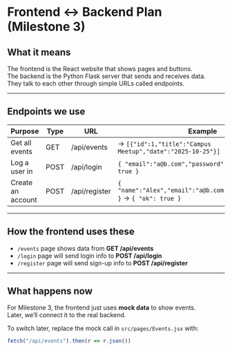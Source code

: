 # Frontend ↔ Backend Plan (Milestone 3)

## What it means
The frontend is the React website that shows pages and buttons.  
The backend is the Python Flask server that sends and receives data.  
They talk to each other through simple URLs called endpoints.

---

## Endpoints we use

| Purpose | Type | URL | Example |
|----------|------|-----|---------|
| Get all events | GET | /api/events | → `[{"id":1,"title":"Campus Meetup","date":"2025-10-25"}]` |
| Log a user in | POST | /api/login | `{ "email":"a@b.com","password":"123" }` → `{ "ok": true }` |
| Create an account | POST | /api/register | `{ "name":"Alex","email":"a@b.com","password":"123" }` → `{ "ok": true }` |

---

## How the frontend uses these
- `/events` page shows data from **GET /api/events**  
- `/login` page will send login info to **POST /api/login**  
- `/register` page will send sign-up info to **POST /api/register**

---

## What happens now
For Milestone 3, the frontend just uses **mock data** to show events.  
Later, we’ll connect it to the real backend.

To switch later, replace the mock call in `src/pages/Events.jsx` with:

```js
fetch("/api/events").then(r => r.json())

